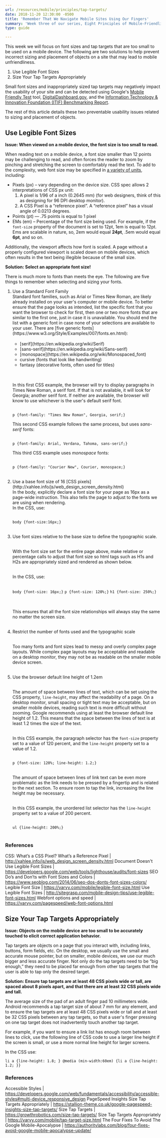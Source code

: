 ```yaml
---
url: /resources/mobile/principles/tap-targets/
date: 2018-11-20 12:30:00 -0500
title: 'Remember That We Navigate Mobile Sites Using Our Fingers'
summary: 'Week three of our series, Eight Principles of Mobile-Friendliness, covers how to size fonts and other tap targets, like links.'
type: guide

---
```


This week we will focus on font sizes and tap targets that are too small to be used on a mobile device. The following are two solutions to help prevent incorrect sizing and placement of objects on a site that may lead to mobile unfriendliness. 

1. Use Legible Font Sizes 
2. Size Your Tap Targets Appropriately 

Small font sizes and inappropriately sized tap targets may negatively impact the usability of your site and can be detected using Google's [Mobile Friendly Test](https://search.google.com/test/mobile-friendly) tool, [DigitalDashboard.gov](https://www.digitaldashboard.gov/), and the [Information Technology & Innovation Foundation (ITIF) Benchmarking Report](https://itif.org/publications/2017/03/08/benchmarking-us-government-websites). 

The rest of this article details these two preventable usability issues related to sizing and placement of objects. 

## Use Legible Font Sizes 

**Issue: When viewed on a mobile device, the font size is too small to read.** 

When reading text on a mobile device, a font size smaller than 12 points may be challenging to read, and often forces the reader to zoom by pinching and stretching the screen to comfortably read the text. To add to the complexity, web font size may be specified in [a variety of units](https://www.youtube.com/watch?v=qrduUUdxBSY&t=21), including: 

- Pixels (px) – vary depending on the device size. CSS spec allows 2 interpretations of CSS px unit:  
   1. A pixel is 1/96 of a inch (0.2645 mm) (for web designers, think of this as designing for 96 DPI desktop monitor). 
   2. A CSS Pixel is a “reference pixel”. A “reference pixel” has a visual angle of 0.0213 degrees. 
- Points (pt) — .75 points is equal to 1 pixel 
- EMs (em) – Percentage of the font size being used. For example, if the `font-size` property of the document is set to 12pt, 1em is equal to 12pt. Ems are scalable in nature, so, 2em would equal **24pt**, .5em would equal **6pt**, and so on. 

Additionally, the viewport affects how font is scaled. A page without a properly configured viewport is scaled down on mobile devices, which often results in the text being illegible because of the small size. 

**Solution: Select an appropriate font size!** 

There is much more to fonts than meets the eye. The following are five things to remember when selecting and sizing your fonts. 

<ol>
   <li>Use a Standard Font Family <br />Standard font families, such as Arial or Times New Roman, are likely already installed on your user's computer or mobile device. To better ensure that the page looks as intended, list the specific font that you want the browser to check for first, then one or two more fonts that are similar to the first one, just in case it is unavailable. You should end the list with a generic font in case none of your selections are available to your user. There are [five generic fonts](https://www.w3.org/Style/Examples/007/fonts.en.html): <br /><br />

<ul>
<li>[serif](https://en.wikipedia.org/wiki/Serif) </li>
<li>[sans-serif](https://en.wikipedia.org/wiki/Sans-serif) </li>
<li>[monospace](https://en.wikipedia.org/wiki/Monospaced_font) </li>
<li>cursive (fonts that look like handwriting) </li>
   <li>fantasy (decorative fonts, often used for titles) </li>
      </ul>

<br /><br />In this first CSS example, the browser will try to display paragraphs in Times New Roman, a serif font. If that is not available, it will look for Georgia; another serif font. If neither are available, the browser will know to use whichever is the user's default serif font. <br /><br />

`p {font-family: "Times New Roman", Georgia, serif;}`

This second CSS example follows the same process, but uses _sans-serif_ fonts: <br /><br />

`p {font-family: Arial, Verdana, Tahoma, sans-serif;}`

This third CSS example uses _monospace_ fonts: <br /><br />

`p {font-family: "Courier New", Courier, monospace;}` <br /><br /></li>
<li>Use a base font size of 16 [CSS pixels](http://xahlee.info/js/web_design_screen_density.html) <br />In the body, explicitly declare a font size for your page as 16px as a page-wide instruction. This also tells the page to adjust to the fonts we are using when rendering. <br />In the CSS, use: <br /><br />

`body {font-size:16px;}` <br /><br /></li>

<li>Use font sizes relative to the base size to define the typographic scale. <br /><br />

With the font size set for the entire page above, make relative or percentage calls to adjust that font size so html tags such as H1s and H2s are appropriately sized and rendered as shown below. <br /><br />

In the CSS, use: <br /><br />

`body {font-size: 16px;}`
`p {font-size: 120%;}`
`h1 {font-size: 250%;}`

<br /><br />This ensures that all the font size relationships will always stay the same no matter the screen size. <br /><br /></li>

<li>Restrict the number of fonts used and the typographic scale <br /><br />

Too many fonts and font sizes lead to messy and overly complex page layouts. While complex page layouts may be acceptable and readable on a desktop monitor, they may not be as readable on the smaller mobile device screen. <br /><br /></li>

<li>Use the browser default line height of 1.2em <br /><br />

The amount of space between lines of text, which can be set using the CSS property, `line-height`, may affect the readability of a page. On a desktop monitor, small spacing or tight text may be acceptable, but on smaller mobile devices, reading such text is more difficult without zooming. Google recommends using at least the browser default line height of 1.2. This means that the space between the lines of text is at least 1.2 times the size of the text. <br /><br />

In this CSS example, the paragraph selector has the `font-size` property set to a value of 120 percent, and the `line-height` property set to a value of 1.2. <br /><br />

`p {font-size: 120%; line-height: 1.2;}` <br /><br />

The amount of space between lines of link text can be even more problematic as the link needs to be pressed by a fingertip and is related to the next section. To ensure room to tap the link, increasing the line height may be necessary. <br /><br />

In this CSS example, the unordered list selector has the `line-height` property set to a value of 200 percent. <br /><br />

`ul {line-height: 200%;}` <br /><br /></li>
</ol>

### References 

CSS: What’s a CSS Pixel? What’s a Reference Pixel | http://xahlee.info/js/web_design_screen_density.html 
Document Doesn't Use Legible Font Sizes | https://developers.google.com/web/tools/lighthouse/audits/font-sizes 
SEO Do’s and Don’ts with Font Sizes and Colors | https://www.seoblog.com/2014/06/seo-dos-donts-font-sizes-colors/ 
Legible Font Size | https://varvy.com/mobile/legible-font-size.html 
Use Legible Font Sizes | http://sitegrasp.com/mobile-design-tips/use-legible-font-sizes.html 
Webfont options and speed | https://varvy.com/pagespeed/web-font-options.html 

## Size Your Tap Targets Appropriately 

**Issue: Objects on the mobile device are too small to be accurately touched to elicit correct application behavior.** 

Tap targets are objects on a page that you interact with, including links, buttons, form fields, etc. On the desktop, we usually use the small and accurate mouse pointer, but on smaller, mobile devices, we use our much bigger and less accurate finger. Not only do the tap targets need to be “big enough,” they need to be placed far enough from other tap targets that the user is able to tap only the desired target. 

**Solution: Ensure tap targets are at least 48 CSS pixels wide or tall, are spaced about 8 pixels apart, and that there are at least 32 CSS pixels wide and tall.** 

The average size of the pad of an adult finger pad 10 millimeters wide. Android recommends a tap target size of about 7 mm for any element, and to ensure the tap targets are at least 48 CSS pixels wide or tall and at least be 32 CSS pixels between any tap targets, so that a user's finger pressing on one tap target does not inadvertently touch another tap target. 

For example, if you want to ensure a link list has enough room between lines to click, use the following line of CSS code to use a larger line height if the screen is small, or use a more normal line height for larger screens. 

In the CSS use:  

`li a {line-height: 1.8; } @media (min-width:60em) {li a {line-height: 1.2; }}`

### References 

Accessible Styles | https://developers.google.com/web/fundamentals/accessibility/accessible-styles#multi-device_responsive_design 
PageSpeed Insights Size Tap Targets Appropriately | https://stallion-theme.co.uk/google-pagespeed-insights-size-tap-targets/ 
Size Tap Targets | https://growthrobotics.com/size-tap-targets/ 
Size Tap Targets Appropriately | https://varvy.com/mobile/tap-target-size.html 
The Four Fixes To Avoid The Google Mobile-Apocalypse | https://authoritylabs.com/blog/four-fixes-avoid-google-mobile-apocalypse-update/ 
